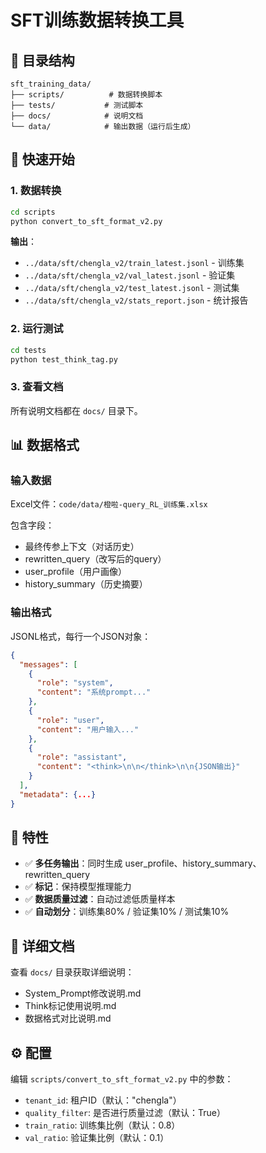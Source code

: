 # SFT训练数据转换工具

## 📁 目录结构

```
sft_training_data/
├── scripts/          # 数据转换脚本
├── tests/           # 测试脚本
├── docs/            # 说明文档
└── data/            # 输出数据（运行后生成）
```

## 🚀 快速开始

### 1. 数据转换

```bash
cd scripts
python convert_to_sft_format_v2.py
```

**输出**：
- `../data/sft/chengla_v2/train_latest.jsonl` - 训练集
- `../data/sft/chengla_v2/val_latest.jsonl` - 验证集
- `../data/sft/chengla_v2/test_latest.jsonl` - 测试集
- `../data/sft/chengla_v2/stats_report.json` - 统计报告

### 2. 运行测试

```bash
cd tests
python test_think_tag.py
```

### 3. 查看文档

所有说明文档都在 `docs/` 目录下。

## 📊 数据格式

### 输入数据

Excel文件：`code/data/橙啦-query_RL_训练集.xlsx`

包含字段：
- 最终传参上下文（对话历史）
- rewritten_query（改写后的query）
- user_profile（用户画像）
- history_summary（历史摘要）

### 输出格式

JSONL格式，每行一个JSON对象：

```json
{
  "messages": [
    {
      "role": "system",
      "content": "系统prompt..."
    },
    {
      "role": "user",
      "content": "用户输入..."
    },
    {
      "role": "assistant",
      "content": "<think>\n\n</think>\n\n{JSON输出}"
    }
  ],
  "metadata": {...}
}
```

## 🎯 特性

- ✅ **多任务输出**：同时生成 user_profile、history_summary、rewritten_query
- ✅ **<think>标记**：保持模型推理能力
- ✅ **数据质量过滤**：自动过滤低质量样本
- ✅ **自动划分**：训练集80% / 验证集10% / 测试集10%

## 📖 详细文档

查看 `docs/` 目录获取详细说明：
- System_Prompt修改说明.md
- Think标记使用说明.md
- 数据格式对比说明.md

## ⚙️ 配置

编辑 `scripts/convert_to_sft_format_v2.py` 中的参数：
- `tenant_id`: 租户ID（默认："chengla"）
- `quality_filter`: 是否进行质量过滤（默认：True）
- `train_ratio`: 训练集比例（默认：0.8）
- `val_ratio`: 验证集比例（默认：0.1）
